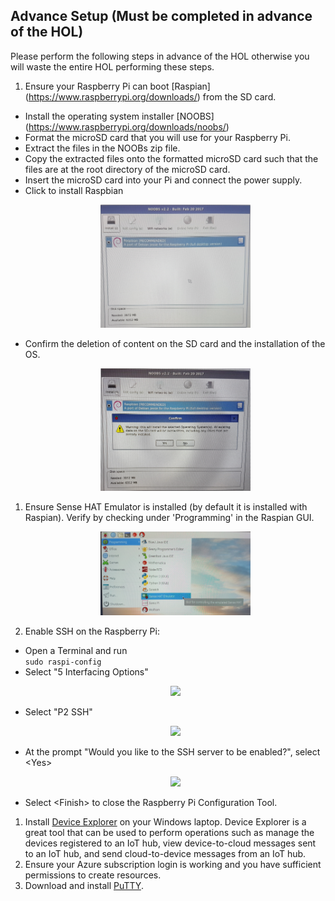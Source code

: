 ## Advance Setup (Must be completed in advance of the HOL)

Please perform the following steps in advance of the HOL otherwise you will waste the entire HOL performing these steps.

1. Ensure your Raspberry Pi can boot [Raspian] (https://www.raspberrypi.org/downloads/) from the SD card.
  - Install the operating system installer [NOOBS] (https://www.raspberrypi.org/downloads/noobs/) 
  - Format the microSD card that you will use for your Raspberry Pi. 
  - Extract the files in the NOOBs zip file. 
  - Copy the extracted files onto the formatted microSD card such that the files are at the root directory of the microSD card. 
  - Insert the microSD card into your Pi and connect the power supply. 
  - Click to install Raspbian
     <p align="center">
        <img src="Images/NOOBS_Install.jpg" width="50%" height="50%"/>
      </p>
  - Confirm the deletion of content on the SD card and the installation of the OS. 
      <p align="center">
        <img src="Images/ConfirmInstall.jpg" width="50%" height="50%"/>
      </p>
      
1. Ensure Sense HAT Emulator is installed (by default it is installed with Raspian). Verify by checking under 'Programming' in the Raspian GUI.
      <p align="center">
        <img src="Images/SenseHat.jpg"  width="50%" height="50%"/>
      </p>
1. Enable SSH on the Raspberry Pi:
  - Open a Terminal and run <br/>
  ```sudo raspi-config```
  - Select "5 Interfacing Options" 
      <p align="center">
        <img src="Images/Interface.jpg"/>
      </p>
  - Select "P2 SSH"
      <p align="center">
        <img src="Images/SelectSSH.jpg"/>
      </p>
  - At the prompt "Would you like to the SSH server to be enabled?", select \<Yes\>
      <p align="center">
        <img src="Images/EnableSSH.jpg"/>
      </p>
   - Select \<Finish\> to close the Raspberry Pi Configuration Tool.
1. Install [Device Explorer](https://github.com/Azure/azure-iot-sdks/releases/download/2016-11-17/SetupDeviceExplorer.msi) on your Windows laptop. Device Explorer is a great tool that can be used to perform operations such as manage the devices registered to an IoT hub, view device-to-cloud messages sent to an IoT hub, and send cloud-to-device messages from an IoT hub. 
1. Ensure your Azure subscription login is working and you have sufficient permissions to create resources.
1. Download and install [PuTTY](http://www.chiark.greenend.org.uk/~sgtatham/putty/latest.html).
